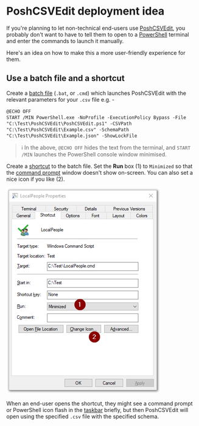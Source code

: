 # PoshCSVEdit deployment idea

If you're planning to let non-technical end-users use [PoshCSVEdit](https://github.com/ProjectThySoul/PoshCSVEdit), you probably don't want to have to tell them to open to a [PowerShell](https://en.wikipedia.org/wiki/PowerShell) terminal and enter the commands to launch it manually.

Here's an idea on how to make this a more user-friendly experience for them.

## Use a batch file and a shortcut

Create a [batch file](https://en.wikipedia.org/wiki/Batch_file) (`.bat`, or `.cmd`) which launches PoshCSVEdit with the relevant parameters for your `.csv` file e.g. -

```batch
@ECHO OFF
START /MIN PowerShell.exe -NoProfile -ExecutionPolicy Bypass -File "C:\Test\PoshCSVEdit\PoshCSVEdit.ps1" -CSVPath "C:\Test\PoshCSVEdit\Example.csv" -SchemaPath "C:\Test\PoshCSVEdit\Example.json" -ShowLockFile
```

> ℹ In the above, `@ECHO OFF` hides the text from the terminal, and `START /MIN` launches the PowerShell console window minimised.

Create a [shortcut](https://en.wikipedia.org/wiki/Shortcut_(computing)) to the batch file. Set the **Run** box (1) to `Minimized` so that the [command prompt](https://en.wikipedia.org/wiki/Cmd.exe) window doesn't show on-screen. You can also set a nice icon if you like (2).

![](Images/ShortcutProperties.png)

When an end-user opens the shortcut, they might see a command prompt or PowerShell icon flash in the [taskbar](https://en.wikipedia.org/wiki/Taskbar#Microsoft_Windows) briefly, but then PoshCSVEdit will open using the specified `.csv` file with the specified schema.
